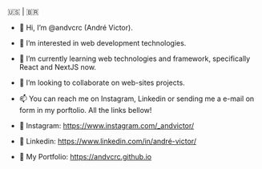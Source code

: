 🇺🇸 | 🇧🇷

- 👋 Hi, I’m @andvcrc (André Victor).
- 👀 I’m interested in web development technologies.
- 🌱 I’m currently learning web technologies and framework, specifically React and NextJS now.
- 💞️ I’m looking to collaborate on web-sites projects.
- 📫 You can reach me on Instagram, Linkedin or sending me a e-mail on form in my porftolio. All the links bellow!

- 🔗 Instagram: https://www.instagram.com/_andvictor/
- 🔗 Linkedin: https://www.linkedin.com/in/andré-victor/
- 🔗 My Portfolio: https://andvcrc.github.io

<!---
andvcrc/andvcrc is a ✨ special ✨ repository because its `README.md` (this file) appears on your GitHub profile.
You can click the Preview link to take a look at your changes.
--->
